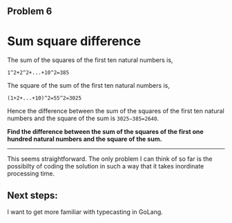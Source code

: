 ## Problem 6

# Sum square difference

The sum of the squares of the first ten natural numbers is,

```
1^2+2^2+...+10^2=385
```

The square of the sum of the first ten natural numbers is,

```
(1+2+...+10)^2=55^2=3025
```

Hence the difference between the sum of the squares of the first ten natural numbers and the square of the sum is `3025−385=2640`.

**Find the difference between the sum of the squares of the first one hundred natural numbers and the square of the sum.**

---

This seems straightforward. The only problem I can think of so far is the possibilty of coding the solution in such a way that it takes inordinate processing time.

## Next steps:

I want to get more familiar with typecasting in GoLang. 
